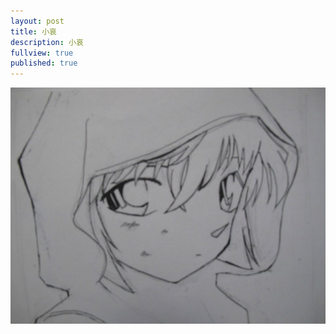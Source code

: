 ```yaml
---
layout: post
title: 小哀
description: 小哀
fullview: true
published: true
---
```



![第一幅画像](/images/sketches/yijie/2014/2.jpg)
